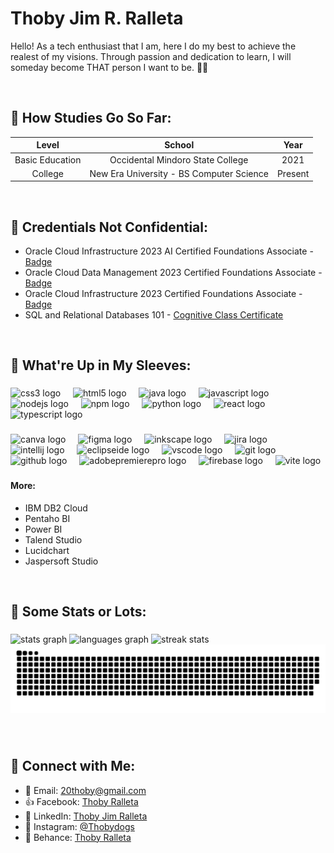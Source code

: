 
<h1>Thoby Jim R. Ralleta</h1>

Hello! As a tech enthusiast that I am, here I do my best to achieve the realest of my visions. Through passion and dedication to learn, I will someday become THAT person I want to be. 👾✨

<br>

<h2> 🎒 How Studies Go So Far: </h3>


| Level   |      School      |  Year |
|:----------:|:-------------:|:------:|
| Basic Education |  Occidental Mindoro State College | 2021 |
| College |    New Era University - BS Computer Science |   Present |


<br>

<h2> 📜 Credentials Not Confidential: </h3>

- Oracle Cloud Infrastructure 2023 AI Certified Foundations Associate - [Badge](https://catalog-education.oracle.com/pls/certview/sharebadge?id=CADD03CD685A7E5A36286281B1C3A623736C72577520750BB968EDFC56F28727&fbclid=IwAR2Q4l45c-zox1LipUBOR0D_BzndRfDYPU--7J4dFGUrA-ghwYBS_krY5TQ)
- Oracle Cloud Data Management 2023 Certified Foundations Associate - [Badge](https://catalog-education.oracle.com/pls/certview/sharebadge?id=BACEF1F0CCE42D50627EA5F2810C5B3CA219CC34BBD645DDC6EA44E8FD8FFD7C&fbclid=IwAR00SLu-F6Tv9AYwmjf5HoKh0fFS90XydvJ13tkqv-ooI67E7QIIbunAwAw)
- Oracle Cloud Infrastructure 2023 Certified Foundations Associate - [Badge](https://catalog-education.oracle.com/pls/certview/sharebadge?id=76BAECB4BEE0BC617607CA8809FEA82FAC55EC7708742645411B91ABA0098391&fbclid=IwAR120RPu4tlhKPXVUO4pNYvkZvnOEGSprDJROwJz038piuYYFIUboj_2mRQ)
- SQL and Relational Databases 101 - [Cognitive Class Certificate](https://courses.cognitiveclass.ai/certificates/564dadc89a224c93b138232052c052b2)


<br>

<h2> 📇 What're Up in My Sleeves: </h3>

###

<div>
  <img src="https://cdn.jsdelivr.net/gh/devicons/devicon/icons/css3/css3-original.svg" height="40" alt="css3 logo"  />
  <img width="12" />
  <img src="https://cdn.jsdelivr.net/gh/devicons/devicon/icons/html5/html5-original.svg" height="40" alt="html5 logo"  />
  <img width="12" />
  <img src="https://cdn.jsdelivr.net/gh/devicons/devicon/icons/java/java-original.svg" height="40" alt="java logo"  />
  <img width="12" />
  <img src="https://cdn.jsdelivr.net/gh/devicons/devicon/icons/javascript/javascript-original.svg" height="40" alt="javascript logo"  />
  <img width="12" />
  <img src="https://cdn.jsdelivr.net/gh/devicons/devicon/icons/nodejs/nodejs-original.svg" height="40" alt="nodejs logo"  />
  <img width="12" />
  <img src="https://cdn.jsdelivr.net/gh/devicons/devicon/icons/npm/npm-original-wordmark.svg" height="40" alt="npm logo"  />
  <img width="12" />
  <img src="https://cdn.jsdelivr.net/gh/devicons/devicon/icons/python/python-original.svg" height="40" alt="python logo"  />
  <img width="12" />
  <img src="https://cdn.jsdelivr.net/gh/devicons/devicon/icons/react/react-original.svg" height="40" alt="react logo"  />
  <img width="12" />
  <img src="https://cdn.jsdelivr.net/gh/devicons/devicon/icons/typescript/typescript-original.svg" height="40" alt="typescript logo"  />
</div>

###

<div>
  <img src="https://cdn.jsdelivr.net/gh/devicons/devicon/icons/canva/canva-original.svg" height="40" alt="canva logo"  />
  <img width="12" />
  <img src="https://cdn.jsdelivr.net/gh/devicons/devicon/icons/figma/figma-original.svg" height="40" alt="figma logo"  />
  <img width="12" />
  <img src="https://cdn.jsdelivr.net/gh/devicons/devicon/icons/inkscape/inkscape-original.svg" height="40" alt="inkscape logo"  />
  <img width="12" />
  <img src="https://cdn.jsdelivr.net/gh/devicons/devicon/icons/jira/jira-original.svg" height="40" alt="jira logo"  />
  <img width="12" />
  <img src="https://cdn.jsdelivr.net/gh/devicons/devicon/icons/intellij/intellij-original.svg" height="40" alt="intellij logo"  />
  <img width="12" />
  <img src="https://skillicons.dev/icons?i=eclipse" height="40" alt="eclipseide logo"  />
  <img width="12" />
  <img src="https://cdn.jsdelivr.net/gh/devicons/devicon/icons/vscode/vscode-original.svg" height="40" alt="vscode logo"  />
  <img width="12" />
  <img src="https://skillicons.dev/icons?i=git" height="40" alt="git logo"  />
  <img width="12" />
  <img src="https://skillicons.dev/icons?i=github" height="40" alt="github logo"  />
  <img width="12" />
  <img src="https://skillicons.dev/icons?i=pr" height="40" alt="adobepremierepro logo"  />
  <img width="12" />
  <img src="https://cdn.jsdelivr.net/gh/devicons/devicon/icons/firebase/firebase-plain.svg" height="40" alt="firebase logo"  />
  <img width="12" />
  <img src="https://skillicons.dev/icons?i=vite" height="40" alt="vite logo"  />
</div>

###

#### More:
- IBM DB2 Cloud
- Pentaho BI
- Power BI
- Talend Studio
- Lucidchart
- Jaspersoft Studio

<br>

<h2> 💯 Some Stats or Lots:</h3>

###

<div>
 
  <img src="https://github-readme-stats.vercel.app/api?username=thobidogs&hide_title=true&hide_rank=true&show_icons=true&include_all_commits=true&count_private=true&disable_animations=false&theme=graywhite&locale=en&hide_border=true&order=1" height="100" alt="stats graph"  />
  <img src="https://github-readme-stats.vercel.app/api/top-langs?username=thobidogs&locale=en&hide_title=true&layout=compact&card_width=320&langs_count=5&theme=graywhite&hide_border=true&order=2" height="80" alt="languages graph"  />
   <img height="100" src="https://github-readme-streak-stats-salesp07.vercel.app/?user=PiaMacalanda&count_private=true&theme=graywhite&border_radius=10&hide_border=true&order=3" alt="streak stats"/>
</div>

<img src="https://raw.githubusercontent.com/thobidogs/thobidogs/output/snake.svg" alt="Snake animation" />

###

<br>

<h2> 🫱 Connect with Me: </h2>
  
- 📧 Email: [20thoby@gmail.com](mailto:20thoby@gmail.com)
- 👍 Facebook: [Thoby Ralleta](https://web.facebook.com/thoby.ralleta)
- 🔗 LinkedIn: [Thoby Jim Ralleta](https://www.linkedin.com/in/thoby-jim-ralleta-5797282a2)
- 📸 Instagram: [@Thobydogs](https://www.instagram.com/thobydogs/)
- 📱 Behance: [Thoby Ralleta](https://www.behance.net/thobyralleta)

